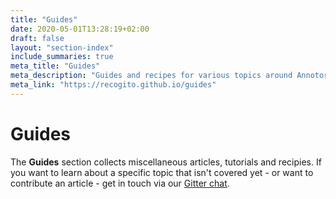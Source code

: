 ```yaml
---
title: "Guides"
date: 2020-05-01T13:28:19+02:00
draft: false
layout: "section-index"
include_summaries: true
meta_title: "Guides"
meta_description: "Guides and recipes for various topics around Annotorious and RecogitoJS"
meta_link: "https://recogito.github.io/guides"
---
```


# Guides

The __Guides__ section collects miscellaneous articles, tutorials and recipies. If you want to learn about
a specific topic that isn't covered yet - or want to contribute an article - get in touch via our
[Gitter chat](https://gitter.im/recogito/annotorious).  